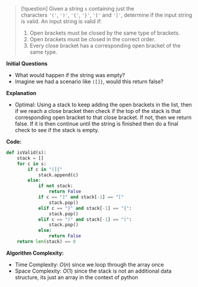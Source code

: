 >[!question]
>Given a string `s` containing just the characters `'('`, `')'`, `'{'`, `'}'`, `'['` and `']'`, determine if the input string is valid.
>An input string is valid if:
>1. Open brackets must be closed by the same type of brackets.
>2. Open brackets must be closed in the correct order.
>3. Every close bracket has a corresponding open bracket of the same type.

**Initial Questions**
- What would happen if the string was empty?
- Imagine we had a scenario like `([]}`, would this return false?

**Explanation**
- Optimal: Using a stack to keep adding the open brackets in the list, then if we reach a close bracket then check if the top of the stack is that corresponding open bracket to that close bracket. If not, then we return false. If it is then continue until the string is finished then do a final check to see if the stack is empty.

**Code:**
```Python
def isValid(s):
	stack = []
	for c in s:
		if c in "([{"
			stack.append(c)
		else:
			if not stack:
				return False
			if c == "]" and stack[-1] == "["
				stack.pop()
			elif c == "}" and stack[-1] == "{":
				stack.pop()
			elif c == ")" and stack[-1] == "(":
				stack.pop()
			else:
				return False
	return len(stack) == 0
```

**Algorithm Complexity:**
- Time Complexity: $O(n)$ since we loop through the array once
- Space Complexity: $O(1)$ since the stack is not an additional data structure, its just an array in the context of python